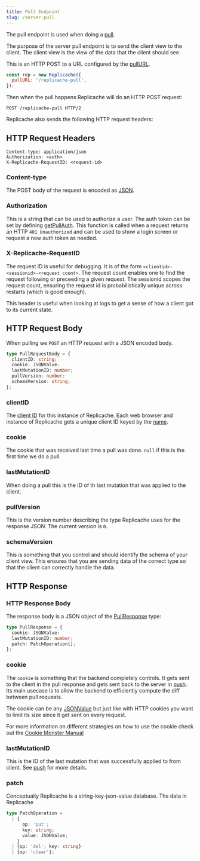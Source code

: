 ```yaml
---
title: Pull Endpoint
slug: /server-pull
---
```


The pull endpoint is used when doing a [pull](api/classes/replicache#pull).

The purpose of the server pull endpoint is to send the client view to the
client. The client view is the view of the data that the client should see.

This is an HTTP POST to a URL configured by the
[pullURL](api/interfaces/replicacheoptions#pullurl).

```js
const rep = new Replicache({
  pullURL: '/replicache-pull',
});
```

Then when the pull happens Replicache will do an HTTP POST request:

```http
POST /replicache-pull HTTP/2
```

Replicache also sends the following HTTP request headers:

## HTTP Request Headers

```http
Content-type: application/json
Authorization: <auth>
X-Replicache-RequestID: <request-id>
```

### Content-type

The POST body of the request is encoded as [JSON](https://www.json.org/json-en.html).

### Authorization

This is a string that can be used to authorize a user. The auth token can be set
by defining [getPullAuth](api/classes/replicache#getpullauth). This function is
called when a request returns an HTTP `401 Unauthorized` and can be used to show
a login screen or request a new auth token as needed.

### X-Replicache-RequestID

The request ID is useful for debugging. It is of the form
`<clientid>-<sessionid>-<request count>`. The request count enables one to find
the request following or preceeding a given request. The sessionid scopes the
request count, ensuring the request id is probabilistically unique across
restarts (which is good enough).

This header is useful when looking at logs to get a sense of how a client got to
its current state.

## HTTP Request Body

When pulling we `POST` an HTTP request with a JSON encoded body.

```ts
type PullRequestBody = {
  clientID: string;
  cookie: JSONValue;
  lastMutationID: number;
  pullVersion: number;
  schemaVersion: string;
};
```

### clientID

The [client ID](api/classes/replicache#clientid) for this instance of
Replicache. Each web browser and instance of Replicache gets a unique client ID
keyed by the [name](api/interfaces/replicacheoptions#name).

### cookie

The cookie that was received last time a pull was done. `null` if this is the first time we do a pull.

<!-- TODO: Is this null the first time or is the property missing? -->

### lastMutationID

When doing a pull this is the ID of th last mutation that was applied to the client.

### pullVersion

This is the version number describing the type Replicache uses for the response
JSON. The current version is `0`.

### schemaVersion

This is something that you control and should identify the schema of your client
view. This ensures that you are sending data of the correct type so that the
client can correctly handle the data.

## HTTP Response

### HTTP Response Body

The response body is a JSON object of the [PullResponse](api#pullresponse) type:

```ts
type PullResponse = {
  cookie: JSONValue;
  lastMutationID: number;
  patch: PatchOperation[];
};
```

### cookie

The `cookie` is something that the backend completely controls. It gets sent to
the client in the pull response and gets sent back to the server in
[push](server-push). Its main usecase is to allow the backend to efficiently
compute the diff between pull requests.

The cookie can be any [JSONValue](api#jsonvalue) but just like with HTTP cookies
you want to limit its size since it get sent on every request.

For more information on different strategies on how to use the cookie check out
the [Cookie Monster Manual](#TODO)

### lastMutationID

This is the ID of the last mutation that was successfully applied to from
client. See [push](server-push) for more details.

### patch

Conceptually Replicache is a string-key-json-value database. The data in Replicache

```ts
type PatchOperation =
  | {
      op: 'put';
      key: string;
      value: JSONValue;
    }
  | {op: 'del'; key: string}
  | {op: 'clear'};
```

